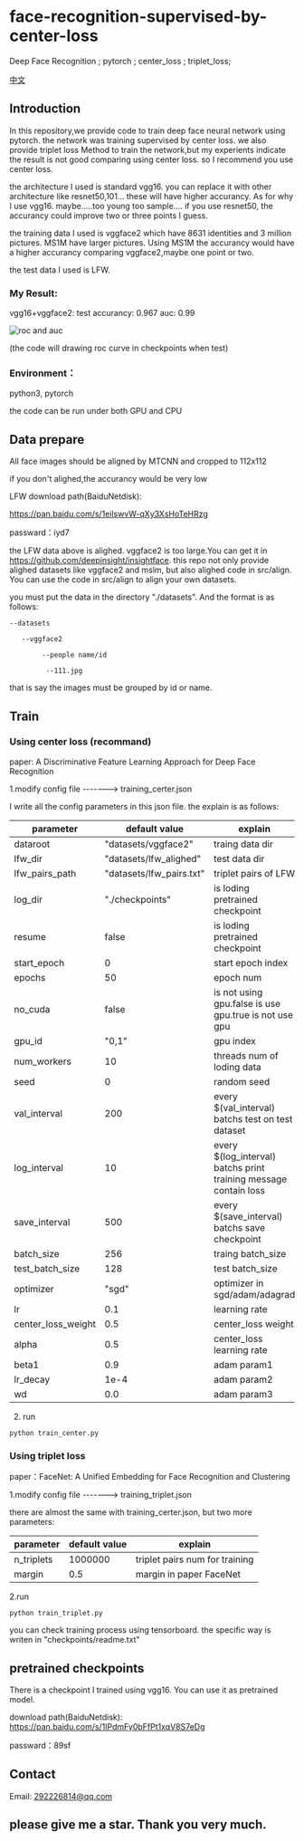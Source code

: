 # face-recognition-supervised-by-center-loss
Deep Face Recognition ; pytorch ;  center_loss ; triplet_loss;

[中文](https://blog.csdn.net/weixin_40087578/article/details/88560676)
## Introduction
In this repository,we provide code to train deep face neural network using pytorch. the network was training supervised by center loss. we also provide
triplet loss Method to train the network,but my experients indicate the result is not good comparing  using center loss. so I
recommend you use center loss.

the architecture I used is standard vgg16. you can replace it with other architecture like resnet50,101...  these will have higher accurancy. As for why I use vgg16. maybe.....too young too sample....  if you use resnet50, the accurancy could improve two or three points I guess.

the training data I used is vggface2 which have 8631 identities and 3 million pictures. MS1M have larger pictures. Using MS1M the accurancy would have a higher accurancy comparing vggface2,maybe one point or two.

the test data I used is LFW. 

### My Result:   
vgg16+vggface2:   test accurancy:  0.967     auc:  0.99

![roc and auc](https://github.com/llllllllllllllily/face-recognition-supervised-by-center-loss/blob/master/resource/test_roc.png)

(the code will drawing roc curve in checkpoints when test)

### Environment：
python3, pytorch  

the code can be run under both GPU and CPU

## Data prepare
All face images should be aligned by MTCNN and cropped to 112x112

if you don't alighed,the accurancy would be very low

LFW download path(BaiduNetdisk):

https://pan.baidu.com/s/1eilswvW-qXy3XsHoTeHRzg 

passward：iyd7

the LFW data above is  alighed. vggface2 is too large.You can get it in  https://github.com/deepinsight/insightface. this repo not only provide alighed datasets like vggface2 and mslm, but also alighed code in src/align. You can use the code in src/align to align your own datasets.

you must put the data in the directory "./datasets". And the format is as follows:
```
--datasets
   
   --vggface2
   
        --people name/id
        
         --111.jpg
```        
that is say the images must be grouped by id or name.

## Train
### Using center loss (recommand)
paper: A Discriminative Feature Learning Approach for Deep Face Recognition

1.modify config file -------> training_certer.json

I write all the config parameters in this json file. the explain is as follows:

| parameter  | default value | explain |
| -----------| --------------| --------|
|  dataroot  | "datasets/vggface2"| traing data dir|  
|  lfw_dir  | "datasets/lfw_alighed"| test data dir|
|  lfw_pairs_path  | "datasets/lfw_pairs.txt"| triplet pairs of LFW|
|  log_dir  | "./checkpoints" | is loding pretrained checkpoint|
|  resume  | false | is loding pretrained checkpoint|
|  start_epoch  | 0 | start epoch index|
|  epochs  | 50 | epoch num|
|  no_cuda  | false| is not using gpu.false is use gpu.true is not use gpu |
|  gpu_id  | "0,1"| gpu index|
|  num_workers  | 10| threads num of loding data|
|  seed  | 0| random seed|
|  val_interval  | 200| every $(val_interval) batchs test on test dataset|
|  log_interval  | 10| every $(log_interval) batchs print training message contain loss |
|  save_interval  | 500| every $(save_interval) batchs save checkpoint|
|  batch_size  | 256| traing batch_size|
|  test_batch_size  |128| test batch_size|
|  optimizer  | "sgd"| optimizer in sgd/adam/adagrad|
|  lr  |0.1| learning rate|
|  center_loss_weight  | 0.5| center_loss weight|
|  alpha  |0.5| center_loss learning rate|
|  beta1  | 0.9| adam param1|
|  lr_decay  |1e-4|  adam param2|
|  wd  |0.0|  adam param3|

2. run

```python train_center.py```

### Using triplet loss
paper：FaceNet: A Unified Embedding for Face Recognition and Clustering

1.modify config file -------> training_triplet.json

there are almost the same with training_certer.json, but two more parameters:

| parameter  | default value | explain |
| -----------| --------------| --------|
|  n_triplets  |1000000|  triplet pairs num for training |
|  margin  |0.5|margin in paper FaceNet| 

2.run

```python train_triplet.py```

you can check training process using tensorboard. the specific way is writen in "checkpoints/readme.txt"

## pretrained checkpoints
There is a checkpoint I trained using vgg16. You can use it as pretrained model.

download path(BaiduNetdisk): https://pan.baidu.com/s/1IPdmFy0bFfPt1xqV8S7eDg 

passward：89sf 

## Contact
Email:  292226814@qq.com

## please give me a star. Thank you very much.


